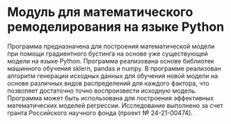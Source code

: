 # Модуль для математического ремоделирования на языке Python
Программа предназначена для построения математической модели при помощи градиентного бустинга на основе уже существующей модели на языке Python. Программа реализована основе библиотек машинного обучения sklern, pandas и numpy. В программе реализован алгоритм генерации исходных данных для обучения новой модели на основе различных видов распределений для каждого фактора, что позволяет достаточно точно воспроизвести исходную модель. Программа может быть использована для построения эффективных математических моделей регрессии. Исследование выполнено за счет гранта Российского научного фонда (проект № 24-21-00474).

